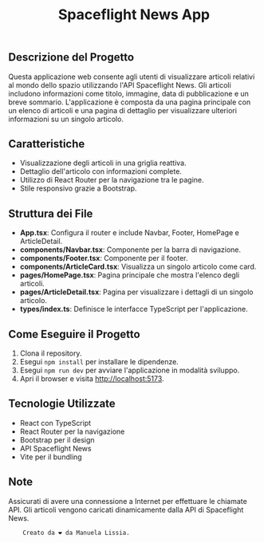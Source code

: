 
<body>
    <header>
        <h1>Spaceflight News App</h1>
    </header>
    
       

## Descrizione del Progetto
Questa applicazione web consente agli utenti di visualizzare articoli relativi al mondo dello spazio utilizzando l'API Spaceflight News. Gli articoli includono informazioni come titolo, immagine, data di pubblicazione e un breve sommario. L'applicazione è composta da una pagina principale con un elenco di articoli e una pagina di dettaglio per visualizzare ulteriori informazioni su un singolo articolo.

## Caratteristiche
- Visualizzazione degli articoli in una griglia reattiva.
- Dettaglio dell'articolo con informazioni complete.
- Utilizzo di React Router per la navigazione tra le pagine.
- Stile responsivo grazie a Bootstrap.

## Struttura dei File
- **App.tsx**: Configura il router e include Navbar, Footer, HomePage e ArticleDetail.
- **components/Navbar.tsx**: Componente per la barra di navigazione.
- **components/Footer.tsx**: Componente per il footer.
- **components/ArticleCard.tsx**: Visualizza un singolo articolo come card.
- **pages/HomePage.tsx**: Pagina principale che mostra l'elenco degli articoli.
- **pages/ArticleDetail.tsx**: Pagina per visualizzare i dettagli di un singolo articolo.
- **types/index.ts**: Definisce le interfacce TypeScript per l'applicazione.

## Come Eseguire il Progetto
1. Clona il repository.
2. Esegui `npm install` per installare le dipendenze.
3. Esegui `npm run dev` per avviare l'applicazione in modalità sviluppo.
4. Apri il browser e visita [http://localhost:5173](http://localhost:5173).

## Tecnologie Utilizzate
- React con TypeScript
- React Router per la navigazione
- Bootstrap per il design
- API Spaceflight News
- Vite per il bundling

## Note
Assicurati di avere una connessione a Internet per effettuare le chiamate API. Gli articoli vengono caricati dinamicamente dalla API di Spaceflight News.

        Creato da ❤️ da Manuela Lissia.

